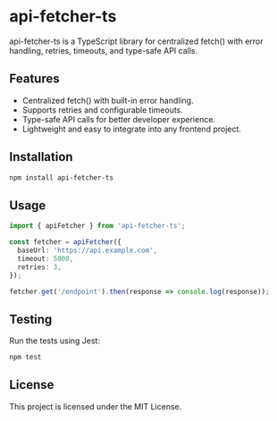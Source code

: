# api-fetcher-ts

api-fetcher-ts is a TypeScript library for centralized fetch() with error handling, retries, timeouts, and type-safe API calls.

## Features

- Centralized fetch() with built-in error handling.
- Supports retries and configurable timeouts.
- Type-safe API calls for better developer experience.
- Lightweight and easy to integrate into any frontend project.

## Installation

```bash
npm install api-fetcher-ts
```

## Usage

```typescript
import { apiFetcher } from 'api-fetcher-ts';

const fetcher = apiFetcher({
  baseUrl: 'https://api.example.com',
  timeout: 5000,
  retries: 3,
});

fetcher.get('/endpoint').then(response => console.log(response));
```

## Testing

Run the tests using Jest:

```bash
npm test
```

## License

This project is licensed under the MIT License.